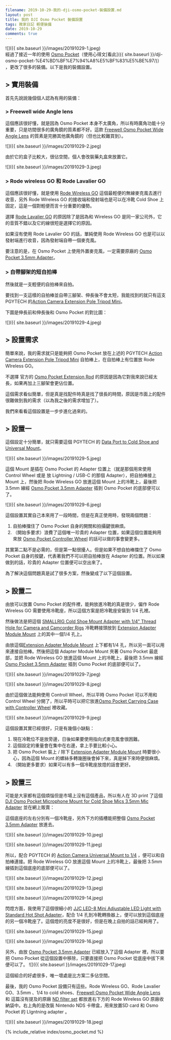```yaml
---
filename: 2019-10-29-我的-dji-osmo-pocket-裝備設置.md
layout: post
title: 我的 DJI Osmo Pocket 裝備設置
tags: 敗家日記 輕便裝備
date: 2019-10-29
comments: true
---
```


![]({{ site.baseurl }}/images/20191029-1.jpeg)  
經過了接近一年的使用 [Osmo Pocket](https://www.dji.com/hk-en/osmo-pocket)（使用心得文[看此]({{ site.baseurl }}/dji-osmo-pocket-%E4%BD%BF%E7%94%A8%E5%BF%83%E5%BE%97/)） ，更改了很多的裝備。以下是我的裝備設置。

## > 實用裝備

首先先說說幾個個人認為有用的裝備：

### > Freewell wide Angle lens

這個應該很好懂，就是因為 Osmo Pocket 本身不太廣角，所以有時廣角功能十分重要，只是坊間很多的廣角鏡的質素都不好。這款 [Freewell Osmo Pocket Wide Angle Lens](https://www.freewellgear.com/dji-osmo-pocket-filters-and-dji-osmo-pocket-accessories/472-dji-osmo-pocket-wide-angle.html) 的質素是完勝其他廣角鏡的（但也比較難買到）。

![]({{ site.baseurl }}/images/20191029-2.jpeg)

由於它的盒子比較大，很佔空間，個人會改裝藥丸盒來放置它。

![]({{ site.baseurl }}/images/20191029-3.jpeg)

### > Rode wireless GO 和 Rode Lavalier GO

這個應該很好懂，就是使用 [Rode Wireless GO](https://www.rode.com/wirelessgo) 這個最輕便的無線麥克風去進行收音，另外 Rode WIreless GO 的接收端和發射端也是可以在冷靴 Cold Shoe 上固定，這是一個對輕便而言十分重要的優勢。

選擇 [Rode Lavalier GO](https://www.rode.com/microphones/lavaliergo) 的原因除了是因為和 Wireless GO 是同一家公司外，它的音質不錯以及它的線很短是選擇它的原因。

如果沒有使用 Rode Lavalier GO 的話，單純使用 Rode Wireless GO 也是可以以發射端進行收音，因為發射端自帶一個麥克風。

要注意的是，在 Osmo Pocket 上使用外置麥克風，一定需要原廠的 [Osmo Pocket 3.5mm Adapter](https://m.dji.com/product/osmo-pocket-3-5mm-adapter)。

### > 自帶腳架的短自拍棒

然後就是一支輕便的自拍棒來自拍。

要找到一支這樣的自拍棒並自帶三腳架、伸長後不會太短，我能找到的就只有這支 PGYTECH  的[Action Camera Extension Pole Tripod Mini](https://www.pgytech.com/collections/for-osmo-pocket/products/pgytech-action-camera-extension-pole-tripod-mini-buy-online)。

下圖是伸長前和伸長後和 Osmo Pocket 的對比圖：

![]({{ site.baseurl }}/images/20191029-4.jpeg)

## > 設置需求

簡單來說，我的需求就只是能夠把 Osmo Pocket 放在上述的 PGYTECH [Action Camera Extension Pole Tripod Mini](https://www.pgytech.com/collections/for-osmo-pocket/products/pgytech-action-camera-extension-pole-tripod-mini-buy-online) 自拍棒上，在自拍棒上有位置放 Rode WIreless GO。

不選擇 官方的 [Osmo Pocket Extension Rod](https://m.dji.com/product/osmo-pocket-extension-rod) 的原因是因為它對我來說已經太長，如果再加上三腳架會更佔位置。

這個需求看似簡單，但是真是找配件時真是找了很長的時間，原因是市面上的配件很難做到我的需求（以為我之後的需求增加了）。

我們來看看這個設置是一步步進化過來的。

## > 設置一

這個設定十分簡單，就只需要這個 PGYTECH 的 [Data Port to Cold Shoe and Universal Mount](https://www.pgytech.com/collections/for-osmo-pocket/products/pgytech-osmo-pocket-data-port-to-cold-shoe-and-universal-mount)。

![]({{ site.baseurl }}/images/20191029-5.jpeg)

這個 Mount 是插在 Osmo Pocket 的 Adapter 位置上（就是那個用來使用 Control Wheel 或是 放 Lightning / USB-C 的那個 Adapter），把自拍棒接上 Mount 上，然後把 Rode Wireless GO 放進這個 Mount 上的冷靴上，最後把 3.5mm 線經 [Osmo Pocket 3.5mm Adapter](https://m.dji.com/product/osmo-pocket-3-5mm-adapter) 插到 Osmo Pocket 的底部便可以了。

![]({{ site.baseurl }}/images/20191029-6.jpeg)

這個設置其實自己本來用了一段時間，但是在真正使用時，發現兩個問題：

1. 自拍棒擋住了 Osmo Pocket 自身的開關和拍攝鍵很麻煩。
2. （開始多要求）浪費了這個唯一珍貴的 Adapter 位置，如果這個位置能夠用來放 [Osmo Pocket Controller Wheel](https://m.dji.com/product/osmo-pocket-controller-wheel) 的話可以做的事會變更多。

其實第二點不是必需的，但是第一點很擾人。但是如果不想自拍棒擋住了 Osmo Pocket 自身的按鍵，代表著我們不可以把自拍棒放在 Adapter 的位置。所以如果做到的話，珍貴的 Adapter 位置便可以空出來了。

為了解決這個問題真是試了很多方案，然後變成了以下這個設置。

## > 設置二

由放可以放置 Osmo Pocket 的配件裡，能夠放進冷靴的真是很少，偏作 Rode Wireless GO 需要使用冷靴座，所以這個方案是把冷靴座安裝到 1/4 孔裡。

然後做法是把這個 [SMALLRIG Cold Shoe Mount Adapter with 1/4" Thread Hole for Camera and Camcorder Rigs](https://www.amazon.com/SMALLRIG-Adapter-Thread-Camera-Camcorder/dp/B00HJFBUCQ) 冷靴轉接頭放到 [Extension Adapter Module Mount](https://www.tvc-mall.com/details/extension-adapter-module-mount-bracket-holder-for-dji-osmo-pocket-black-sku850800919a.html) 上的其中一個1/4 孔上。

由放這個[Extension Adapter Module Mount](https://www.tvc-mall.com/details/extension-adapter-module-mount-bracket-holder-for-dji-osmo-pocket-black-sku850800919a.html) 上下都有1/4 孔，所以另一面可以用來連接自拍棒。然後把這個 Adapter Module Mount 夾著 Osmo Pocket 最底部，並把 Rode Wireless GO 放進這個 Mount 上的冷靴上，最後把 3.5mm 線經 [Osmo Pocket 3.5mm Adapter](https://m.dji.com/product/osmo-pocket-3-5mm-adapter) 插到 Osmo Pocket 的底部便可以了。

![]({{ site.baseurl }}/images/20191029-7.jpeg)

![]({{ site.baseurl }}/images/20191029-8.jpeg)

由於這個做法能夠使用 Controll Wheel，所以平時 Osmo Pocket 可以不用和 Control Wheel 分開了，所以平時可以把它放進[Osmo Pocket Carrying Case with Controller Wheel](https://www.amazon.com/Compatible-Installed-Controller-BonFook-Accessories/dp/B07R56P715) 裡收藏。

![]({{ site.baseurl }}/images/20191029-9.jpeg)

這個設置其實已經很好，只是有幾個小缺點：

1. 現在冷靴位不是放旁邊，日後如果要使用指向式麥克風會很困難。
2. 這個設定的重量會在集中在右邊，拿上手要比較小心。
3. 把 Osmo Pocket 裝上 / 除下 [Extension Adapter Module Mount](https://www.tvc-mall.com/details/extension-adapter-module-mount-bracket-holder-for-dji-osmo-pocket-black-sku850800919a.html) 時要很小心，因為這個 Mount 的螺絲多轉幾圈後會掉下來，真是掉下來時便很麻煩。
4. （開始更多要求）如果可以有多一個冷靴座放燈的話會更好。

## > 設置三

可能是大家都有這個煩惱但是市場上沒有這個產品，所以有人在 3D print 了這個 [DJI Osmo Pocket Microphone Mount for Cold Shoe Mics 3.5mm Mic Adapter](https://www.ebay.com/itm/DJI-OSMO-Pocket-Microphone-Mount-For-Cold-Shoe-Mics-3-5mm-Mic-Adapter-Compatible-/202665012822) 並在網上販賣：

這個底座的左右分別有一個冷靴座，另外下方的插槽能把整個 [Osmo Pocket 3.5mm Adapter](https://m.dji.com/product/osmo-pocket-3-5mm-adapter) 放進去。

![]({{ site.baseurl }}/images/20191029-10.jpeg)

![]({{ site.baseurl }}/images/20191029-11.jpeg)

所以，配合 PGYTECH 的 [Action Camera Universal Mount to 1/4](https://www.pgytech.com/collections/for-osmo-pocket/products/pgytech-action-camera-universal-mount-to-1-4) ，便可以和自拍棒連接。把 Rode Wireless GO 放進這個 Mount 上的冷靴上，最後把 3.5mm 線插到這個底座的底部便可以了。

![]({{ site.baseurl }}/images/20191029-12.jpeg)

![]({{ site.baseurl }}/images/20191029-13.jpeg)

![]({{ site.baseurl }}/images/20191029-14.jpeg)

閃燈方面，我使用了這個很細小的 [JJC LED-8 Mini Adjustable LED Light with Standard Hot Shot Adapter](https://www.amazon.com/JJC-LED-8-Adjustable-Headphone-Camcorder/dp/B00OPY7QDG)，配合 1/4 孔到冷靴轉換器上，便可以放到這個底座的另一個冷靴座了。這個燈的亮度不是很好，但是在晚上自拍的話已經夠用了。

![]({{ site.baseurl }}/images/20191029-15.jpeg)

![]({{ site.baseurl }}/images/20191029-16.jpeg)

另外，由放 [Osmo Pocket 3.5mm Adapter](https://m.dji.com/product/osmo-pocket-3-5mm-adapter) 已經放入了這個 Adapter 裡，所以要把 Osmo Pocket 從這個設置中移除，只要直接把 Osmo Pocket 從底座中拔下來便可以了。
![]({{ site.baseurl }}/images/20191029-17.jpeg)

這個組合的好處很多，唯一壞處是比方案二多佔空間。

最後，我的 Osmo Pocket 設備只有這些。Rode Wireless GO、Rode Lavalier GO、3.5mm 、1/4 to cold shoes、[Freewell Osmo Pocket Wide Angle Lens](https://www.freewellgear.com/dji-osmo-pocket-filters-and-dji-osmo-pocket-accessories/472-dji-osmo-pocket-wide-angle.html) 和 這篇沒有提及的原廠 [ND filter  set](https://m.dji.com/product/osmo-pocket-nd-filters-set) 都放進右下方的 Rode Wireless GO 原廠收納袋中。右上角的是改裝 Nintendo NDS 卡帶盒，用來放置SD card 和 Osmo Pocket 的 LIgntning adapter 。

![]({{ site.baseurl }}/images/20191029-18.jpeg)

{% include_relative index/osmo_pocket.md %}
